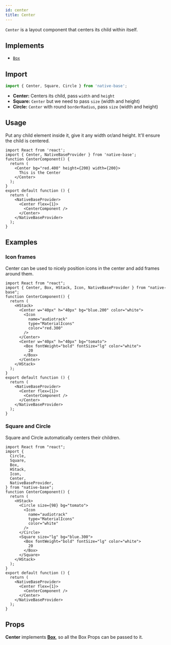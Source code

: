 ```yaml
---
id: center
title: Center
---
```


`Center` is a layout component that centers its child within itself.

## Implements

- [`Box`](box.md)

## **Import**

```jsx
import { Center, Square, Circle } from 'native-base';
```

- **Center:** Centers its child, pass `width` and `height`
- **Square:** `Center` but we need to pass `size` (width and height)
- **Circle:** `Center` with round `borderRadius`, pass `size` (width and height)

## Usage

Put any child element inside it, give it any width or/and height. It'll ensure the child is centered.

```SnackPlayer name=Center%20Usage
import React from 'react';
import { Center, NativeBaseProvider } from 'native-base';
function CenterComponent() {
  return (
    <Center bg="red.400" height={200} width={200}>
      This is the Center
    </Center>
  );
}
export default function () {
  return (
    <NativeBaseProvider>
      <Center flex={1}>
        <CenterComponent />
      </Center>
    </NativeBaseProvider>
  );
}
```

## Examples

### Icon frames

Center can be used to nicely position icons in the center and add frames around them.

```SnackPlayer name=Center%20IconFrames
import React from "react";
import { Center, Box, HStack, Icon, NativeBaseProvider } from "native-base";
function CenterComponent() {
  return (
    <HStack>
      <Center w="40px" h="40px" bg="blue.200" color="white">
        <Icon
          name="audiotrack"
          type="MaterialIcons"
          color="red.300"
        />
      </Center>
      <Center w="40px" h="40px" bg="tomato">
        <Box fontWeight="bold" fontSize="lg" color="white">
          20
        </Box>
      </Center>
    </HStack>
  );
}
export default function () {
  return (
    <NativeBaseProvider>
      <Center flex={1}>
        <CenterComponent />
      </Center>
    </NativeBaseProvider>
  );
}
```

### Square and Circle

Square and Circle automatically centers their children.

```SnackPlayer name=Center%20Square and Circle
import React from "react";
import {
  Circle,
  Square,
  Box,
  HStack,
  Icon,
  Center,
  NativeBaseProvider,
} from "native-base";
function CenterComponent() {
  return (
    <HStack>
      <Circle size={98} bg="tomato">
        <Icon
          name="audiotrack"
          type="MaterialIcons"
          color="white"
        />
      </Circle>
      <Square size="lg" bg="blue.300">
        <Box fontWeight="bold" fontSize="lg" color="white">
          20
        </Box>
      </Square>
    </HStack>
  );
}
export default function () {
  return (
    <NativeBaseProvider>
      <Center flex={1}>
        <CenterComponent />
      </Center>
    </NativeBaseProvider>
  );
}
```

## Props

**Center** implements **[Box](box.md)**, so all the Box Props can be passed to it.
